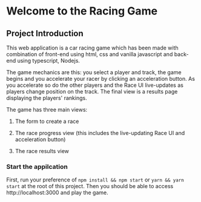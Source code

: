 # Welcome to the Racing Game

## Project Introduction

This web application is a car racing game which has been made with combination of front-end using html, css and vanilla javascript and back-end using typescript, Nodejs.

The game mechanics are this: you select a player and track, the game begins and you accelerate your racer by clicking an acceleration button. As you accelerate so do the other players and the Race UI live-updates as players change position on the track. The final view is a results page displaying the players' rankings.

The game has three main views:

1. The form to create a race

2. The race progress view (this includes the live-updating Race UI and acceleration button)

3. The race results view

### Start the appilcation

First, run your preference of `npm install && npm start` or `yarn && yarn start` at the root of this project. Then you should be able to access http://localhost:3000 and play the game.
